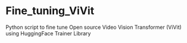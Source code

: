 # Fine_tuning_ViVit
Python script to fine tune Open source Video Vision Transformer (ViVit) using HuggingFace Trainer Library
